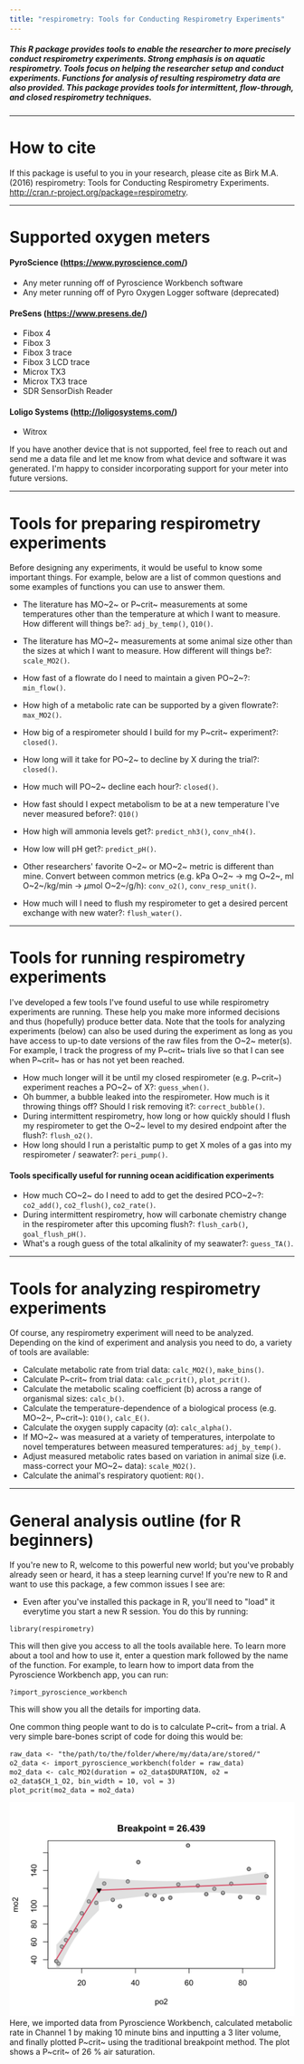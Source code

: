 ```yaml
---
title: "respirometry: Tools for Conducting Respirometry Experiments"
---
```


##### This R package provides tools to enable the researcher to more precisely conduct respirometry experiments. Strong emphasis is on aquatic respirometry. Tools focus on helping the researcher setup and conduct experiments. Functions for analysis of resulting respirometry data are also provided. This package provides tools for intermittent, flow-through, and closed respirometry techniques.

---

# How to cite

If this package is useful to you in your research, please cite as Birk M.A. (2016) respirometry: Tools for Conducting Respirometry Experiments. http://cran.r-project.org/package=respirometry.

---

# Supported oxygen meters
#### PyroScience (<https://www.pyroscience.com/>)
- Any meter running off of Pyroscience Workbench software
- Any meter running off of Pyro Oxygen Logger software (deprecated)

#### PreSens (<https://www.presens.de/>)
- Fibox 4
- Fibox 3
- Fibox 3 trace
- Fibox 3 LCD trace
- Microx TX3
- Microx TX3 trace
- SDR SensorDish Reader
	
#### Loligo Systems (<http://loligosystems.com/>)
- Witrox

If you have another device that is not supported, feel free to reach out and send me a data file and let me know from what device and software it was generated. I'm happy to consider incorporating support for your meter into future versions.





---

# Tools for preparing respirometry experiments

Before designing any experiments, it would be useful to know some important things. For example, below are a list of common questions and some examples of functions you can use to answer them.

- The literature has MO~2~ or P~crit~ measurements at some temperatures other than the temperature at which I want to measure. How different will things be?: `adj_by_temp()`, `Q10()`. 
- The literature has MO~2~ measurements at some animal size other than the sizes at which I want to measure. How different will things be?: `scale_MO2()`.

- How fast of a flowrate do I need to maintain a given PO~2~?: `min_flow()`.
- How high of a metabolic rate can be supported by a given flowrate?: `max_MO2()`.
- How big of a respirometer should I build for my P~crit~ experiment?: `closed()`.
- How long will it take for PO~2~ to decline by X during the trial?: `closed()`.
- How much will PO~2~ decline each hour?: `closed()`.
- How fast should I expect metabolism to be at a new temperature I've never measured before?: `Q10()`
- How high will ammonia levels get?: `predict_nh3()`, `conv_nh4()`.
- How low will pH get?: `predict_pH()`.
- Other researchers' favorite O~2~ or MO~2~ metric is different than mine. Convert between common metrics (e.g. kPa O~2~ -> mg O~2~, ml O~2~/kg/min -> $\mu$mol O~2~/g/h): `conv_o2()`, `conv_resp_unit()`.
- How much will I need to flush my respirometer to get a desired percent exchange with new water?: `flush_water()`.





---

# Tools for running respirometry experiments

I've developed a few tools I've found useful to use while respirometry experiments are running. These help you make more informed decisions and thus (hopefully) produce better data. Note that the tools for analyzing experiments (below) can also be used during the experiment as long as you have access to up-to date versions of the raw files from the O~2~ meter(s). For example, I track the progress of my P~crit~ trials live so that I can see when P~crit~ has or has not yet been reached.

- How much longer will it be until my closed respirometer (e.g. P~crit~) experiment reaches a PO~2~ of X?: `guess_when()`.
- Oh bummer, a bubble leaked into the respirometer. How much is it throwing things off? Should I risk removing it?: `correct_bubble()`.
- During intermittent respirometry, how long or how quickly should I flush my respirometer to get the O~2~ level to my desired endpoint after the flush?: `flush_o2()`.
- How long should I run a peristaltic pump to get X moles of a gas into my respirometer / seawater?: `peri_pump()`.

#### Tools specifically useful for running ocean acidification experiments
- How much CO~2~ do I need to add to get the desired PCO~2~?: `co2_add()`, `co2_flush()`, `co2_rate()`.
- During intermittent respirometry, how will carbonate chemistry change in the respirometer after this upcoming flush?: `flush_carb()`, `goal_flush_pH()`.
- What's a rough guess of the total alkalinity of my seawater?: `guess_TA()`.





---

# Tools for analyzing respirometry experiments

Of course, any respirometry experiment will need to be analyzed. Depending on the kind of experiment and analysis you need to do, a variety of tools are available:

- Calculate metabolic rate from trial data: `calc_MO2()`, `make_bins()`.
- Calculate P~crit~ from trial data: `calc_pcrit()`, `plot_pcrit()`.
- Calculate the metabolic scaling coefficient (b) across a range of organismal sizes: `calc_b()`.
- Calculate the temperature-dependence of a biological process (e.g. MO~2~, P~crit~): `Q10()`, `calc_E()`.
- Calculate the oxygen supply capacity ($\alpha$): `calc_alpha()`.
- If MO~2~ was measured at a variety of temperatures, interpolate to novel temperatures between measured temperatures: `adj_by_temp()`.
- Adjust measured metabolic rates based on variation in animal size (i.e. mass-correct your MO~2~ data): `scale_MO2()`.
- Calculate the animal's respiratory quotient: `RQ()`.

---

# General analysis outline (for R beginners)

If you're new to R, welcome to this powerful new world; but you've probably already seen or heard, it has a steep learning curve! If you're new to R and want to use this package, a few common issues I see are:
- Even after you've installed this package in R, you'll need to "load" it everytime you start a new R session. You do this by running:
```
library(respirometry)
```
This will then give you access to all the tools available here. To learn more about a tool and how to use it, enter a question mark followed by the name of the function. For example, to learn how to import data from the Pyroscience Workbench app, you can run:
```
?import_pyroscience_workbench
```
This will show you all the details for importing data.

One common thing people want to do is to calculate P~crit~ from a trial. A very simple bare-bones script of code for doing this would be:
```
raw_data <- "the/path/to/the/folder/where/my/data/are/stored/"
o2_data <- import_pyroscience_workbench(folder = raw_data)
mo2_data <- calc_MO2(duration = o2_data$DURATION, o2 = o2_data$CH_1_O2, bin_width = 10, vol = 3)
plot_pcrit(mo2_data = mo2_data)
```
![An example Pcrit plot](pcrit_plot_example.png "An example Pcrit plot")
Here, we imported data from Pyroscience Workbench, calculated metabolic rate in Channel 1 by making 10 minute bins and inputting a 3 liter volume, and finally plotted P~crit~ using the traditional breakpoint method. The plot shows a P~crit~ of 26 % air saturation.

